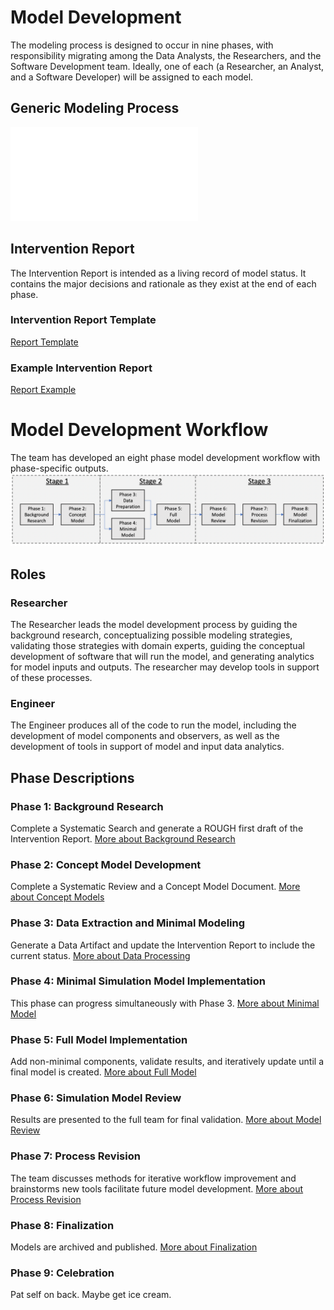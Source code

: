 
# Model Development
The modeling process is designed to occur in nine phases, 
with responsibility migrating among the Data Analysts, the Researchers, 
and the Software Development team. Ideally, one of each (a Researcher, 
an Analyst, and a Software Developer) will be assigned to each model.


## Generic Modeling Process
![modeling overview](./docs_andTemplates/modeling_overview.pdf)

## Intervention Report 
The Intervention Report is intended as a living record of model status. It contains the major decisions and rationale as they exist at the end of each phase.


### Intervention Report Template

[Report Template](./docs_andTemplates/Intervention_Report_Template.pdf)

### Example Intervention Report

[Report Example](./docs_andTemplates/Intervention_Report_Example.pdf)

# Model Development Workflow
The team has developed an eight phase model development workflow with phase-specific outputs.
![workflow_diagram](docs_andTemplates/Model_Workflow1.png)


## Roles
### Researcher
The Researcher leads the model development process by guiding the background research, conceptualizing possible modeling strategies, validating those strategies with domain experts, guiding the conceptual development of software that will run the model, and generating analytics for model inputs and outputs. The researcher may develop tools in support of these processes.

### Engineer
The Engineer produces all of the code to run the model, including the development of model components and observers, as well as the development of tools in support of model and input data analytics.

## Phase Descriptions
### Phase 1: Background Research
Complete a Systematic Search and generate a ROUGH first draft of the Intervention Report.
[More about Background Research](phase1.md)

### Phase 2: Concept Model Development
Complete a Systematic Review and a Concept Model Document. 
[More about Concept Models](phase2.md)

### Phase 3: Data Extraction and Minimal Modeling
Generate a Data Artifact and update the Intervention Report to include the current status. 
[More about Data Processing](phase3.md)

### Phase 4: Minimal Simulation Model Implementation
This phase can progress simultaneously with Phase 3. 
[More about Minimal Model](phase4.md)

### Phase 5: Full Model Implementation
Add non-minimal components, validate results, and iteratively update until a final model is created. 
[More about Full Model](phase5.md)

### Phase 6: Simulation Model Review
Results are presented to the full team for final validation. 
[More about Model Review](phase6.md)

### Phase 7: Process Revision
The team discusses methods for iterative workflow improvement and brainstorms new tools facilitate future model development. 
[More about Process Revision](phase7.md)

### Phase 8: Finalization
Models are archived and published. 
[More about Finalization](phase8.md)

### Phase 9: Celebration
Pat self on back. Maybe get ice cream. 

